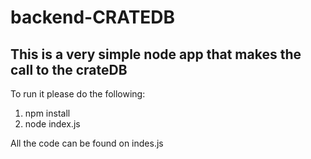 # backend-CRATEDB

## This is a very simple node app that makes the call to the crateDB
  To run it please do the following:
  1. npm install
  2. node index.js

All the code can be found on indes.js
